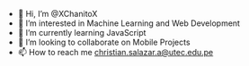 - 👋 Hi, I’m @XChanitoX
- 👀 I’m interested in Machine Learning and Web Development
- 🌱 I’m currently learning JavaScript
- 💞️ I’m looking to collaborate on Mobile Projects
- 📫 How to reach me christian.salazar.a@utec.edu.pe

<!---
XChanitoX/XChanitoX is a ✨ special ✨ repository because its `README.md` (this file) appears on your GitHub profile.
You can click the Preview link to take a look at your changes.
--->

